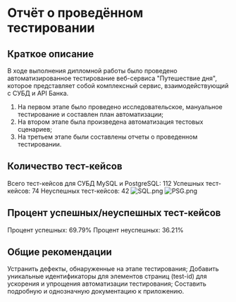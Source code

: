 # Отчёт о проведённом тестировании

## Краткое описание
   В ходе выполнения дипломной работы было проведено автоматизированное тестирование веб-сервиса "Путешествие дня", которое представляет собой комплексный сервис, взаимодействующий с СУБД и API Банка.

1. На первом этапе было проведено исследовательское, мануальное тестирование и составлен план автоматизации;
2. На втором этапе была произведена автоматизация тестовых сценариев;
3. На третьем этапе были составлены отчеты о проведенном тестировании.

## Количество тест-кейсов
   Всего тест-кейсов для СУБД MySQL и PostgreSQL: 112
   Успешных тест-кейсов: 74
   Неуспешных тест-кейсов: 42
![SQL.png](..%2F..%2F..%2FUsers%2FNastya%2FDesktop%2FSQL.png)
![PSG.png](..%2F..%2F..%2FUsers%2FNastya%2FDesktop%2FPSG.png)

## Процент успешных/неуспешных тест-кейсов
   Процент успешных: 69.79%
   Процент неуспешных: 36.21%

## Общие рекомендации
   Устранить дефекты, обнаруженные на этапе тестирования;
   Добавить уникальные идентификаторы для элементов страниц (test-id) для ускорения и упрощения автоматизации тестирования;
   Составить подробную и однозначную документацию к приложению.